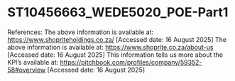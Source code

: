 # ST10456663_WEDE5020_POE-Part1
References:
The above information is available at: https://www.shopriteholdings.co.za/ [Accessed date: 16 August 2025]
The above information is available at: https://www.shoprite.co.za/about-us [Accessed date: 16 August 2025]
This information tells us more about the KPI’s available at: https://pitchbook.com/profiles/company/59352-58#overview  [Accessed date: 16 August 2025]
